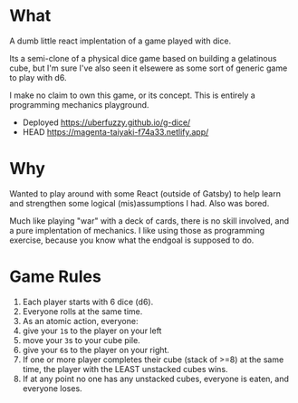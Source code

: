 # What

A dumb little react implentation of a game played with dice.

Its a semi-clone of a physical dice game based on building a gelatinous cube, but I'm sure I've also seen it elsewere as some sort of generic game to play with d6.

I make no claim to own this game, or its concept. This is entirely a programming mechanics playground.

* Deployed https://uberfuzzy.github.io/g-dice/
* HEAD https://magenta-taiyaki-f74a33.netlify.app/

# Why

Wanted to play around with some React (outside of Gatsby) to help learn and strengthen some logical (mis)assumptions I had. Also was bored.

Much like playing "war" with a deck of cards, there is no skill involved, and a pure implentation of mechanics. I like using those as programming exercise, because you know what the endgoal is supposed to do.

# Game Rules

1. Each player starts with 6 dice (d6).
2. Everyone rolls at the same time.
3. As an atomic action, everyone:
  4. give your `1`s to the player on your left
  5. move your `3`s to your cube pile.
  6. give your `6`s to the player on your right.
7. If one or more player completes their cube (stack of >=8) at the same time, the player with the LEAST unstacked cubes wins.
8. If at any point no one has any unstacked cubes, everyone is eaten, and everyone loses.

   

